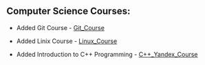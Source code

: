 ## Computer Science Courses:


+ Added Git Course - [Git_Course](https://github.com/9weiss6/Courses/tree/master/Git/Applied%20Computer%20Science.%20Git)

+ Added Linix Course - [Linux_Course](https://github.com/9weiss6/Courses/tree/master/Linux/Introduction_to_Linux.%20Stepik.org)

+ Added Introduction to C++ Programming - [C++_Yandex_Course](https://github.com/9weiss6/Courses/tree/master/Programming/C%2B%2B/Introduction_to_C%2B%2B_programmming)



